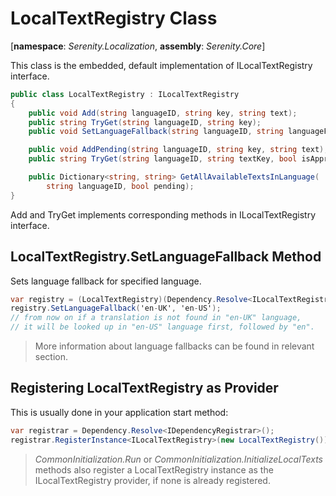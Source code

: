# LocalTextRegistry Class

[**namespace**: *Serenity.Localization*, **assembly**: *Serenity.Core*]

This class is the embedded, default implementation of ILocalTextRegistry interface.

```cs
public class LocalTextRegistry : ILocalTextRegistry
{
    public void Add(string languageID, string key, string text);
    public string TryGet(string languageID, string key);
    public void SetLanguageFallback(string languageID, string languageFallbackID);

    public void AddPending(string languageID, string key, string text);
    public string TryGet(string languageID, string textKey, bool isApprovalMode);

    public Dictionary<string, string> GetAllAvailableTextsInLanguage(
        string languageID, bool pending);
}
```

Add and TryGet implements corresponding methods in ILocalTextRegistry interface.

## LocalTextRegistry.SetLanguageFallback Method

Sets language fallback for specified language.

```cs
var registry = (LocalTextRegistry)(Dependency.Resolve<ILocalTextRegistry>());
registry.SetLanguageFallback('en-UK', 'en-US');
// from now on if a translation is not found in "en-UK" language,
// it will be looked up in "en-US" language first, followed by "en".
```

> More information about language fallbacks can be found in relevant section.


## Registering LocalTextRegistry as Provider

This is usually done in your application start method:

```cs
var registrar = Dependency.Resolve<IDependencyRegistrar>();
registrar.RegisterInstance<ILocalTextRegistry>(new LocalTextRegistry());
```

> *CommonInitialization.Run* or *CommonInitialization.InitializeLocalTexts* methods also register a LocalTextRegistry instance as the ILocalTextRegistry provider, if none is already registered.
